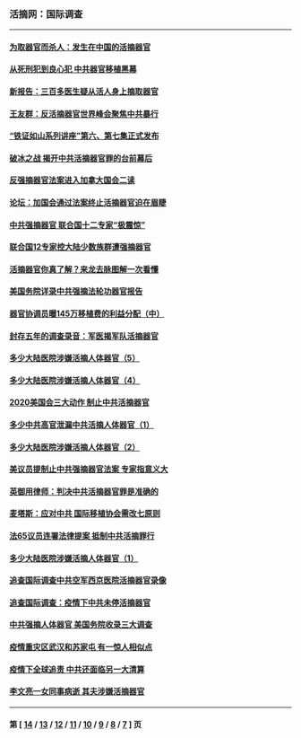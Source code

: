 ### 活摘网：国际调查
---
#### [为取器官而杀人：发生在中国的活摘器官](../../pages/nf5947/n13794731.md?08200430) 
#### [从死刑犯到良心犯 中共器官移植黑幕](../../pages/nf5947/n13764669.md?08200430) 
#### [新报告：三百多医生疑从活人身上摘取器官](../../pages/nf5947/n13703044.md?08200430) 
#### [王友群：反活摘器官世界峰会聚焦中共暴行](../../pages/nf5947/n13250738.md?08200430) 
#### [“铁证如山系列讲座”第六、第七集正式发布](../../pages/nf5947/n13106287.md?08200430) 
#### [破冰之战 揭开中共活摘器官罪的台前幕后](../../pages/nf5947/n13082457.md?08200430) 
#### [反强摘器官法案进入加拿大国会二读](../../pages/nf5947/n13033450.md?08200430) 
#### [论坛：加国会通过法案终止活摘器官迫在眉睫](../../pages/nf5947/n13029839.md?08200430) 
#### [中共强摘器官 联合国十二专家“极震惊”](../../pages/nf5947/n13024313.md?08200430) 
#### [联合国12专家控大陆少数族群遭强摘器官](../../pages/nf5947/n13023877.md?08200430) 
#### [活摘器官你真了解？来龙去脉图解一次看懂](../../pages/nf5947/n13013820.md?08200430) 
#### [美国务院详录中共强摘法轮功器官报告](../../pages/nf5947/n12944519.md?08200430) 
#### [器官协调员曝145万移植费的利益分配（中）](../../pages/nf5947/n12894547.md?08200430) 
#### [封存五年的调查录音：军医揭军队活摘器官](../../pages/nf5947/n12798692.md?08200430) 
#### [多少大陆医院涉嫌活摘人体器官（5）](../../pages/nf5947/n12768383.md?08200430) 
#### [多少大陆医院涉嫌活摘人体器官（4）](../../pages/nf5947/n12664434.md?08200430) 
#### [2020美国会三大动作 制止中共活摘器官](../../pages/nf5947/n12682004.md?08200430) 
#### [多少中共高官泄漏中共活摘人体器官（1）](../../pages/nf5947/n12671234.md?08200430) 
#### [多少大陆医院涉嫌活摘人体器官（2）](../../pages/nf5947/n12655589.md?08200430) 
#### [美议员提制止中共强摘器官法案 专家指意义大](../../pages/nf5947/n12630561.md?08200430) 
#### [英御用律师：判决中共活摘器官罪是准确的](../../pages/nf5947/n12580740.md?08200430) 
#### [麦塔斯：应对中共 国际移植协会需改七原则](../../pages/nf5947/n12514711.md?08200430) 
#### [法65议员连署法律提案 抵制中共活摘罪行](../../pages/nf5947/n12437047.md?08200430) 
#### [多少大陆医院涉嫌活摘人体器官（1）](../../pages/nf5947/n12414284.md?08200430) 
#### [追查国际调查中共空军西京医院活摘器官录像](../../pages/nf5947/n12348837.md?08200430) 
#### [追查国际调查：疫情下中共未停活摘器官](../../pages/nf5947/n12273415.md?08200430) 
#### [中共强摘人体器官 美国务院收录三大调查](../../pages/nf5947/n12181488.md?08200430) 
#### [疫情重灾区武汉和苏家屯 有一惊人相似点](../../pages/nf5947/n12150824.md?08200430) 
#### [疫情下全球追责 中共还面临另一大清算](../../pages/nf5947/n12070397.md?08200430) 
#### [李文亮一女同事病逝 其夫涉嫌活摘器官](../../pages/nf5947/n11957882.md?08200430) 

---
#### 第 [ [14](./14.md?08200430) / [13](./13.md?08200430) / [12](./12.md?08200430) / [11](./11.md?08200430) / [10](./10.md?08200430) / [9](./9.md?08200430) / [8](./8.md?08200430) / [7](./7.md?08200430) ] 页
